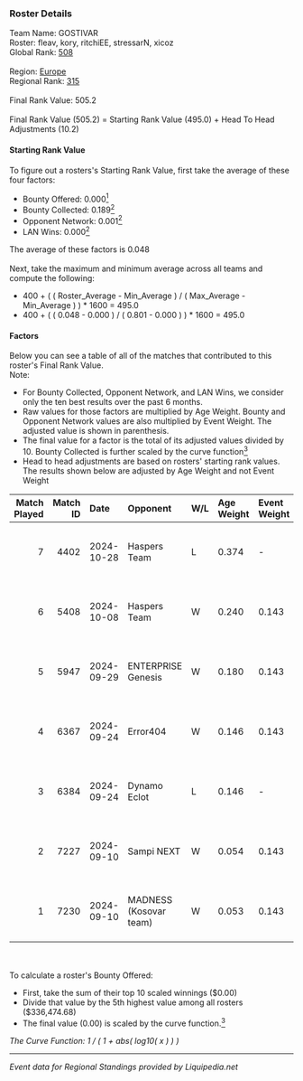 ### Roster Details<br />
Team Name: GOSTIVAR<br />
Roster: fleav, kory, ritchiEE, stressarN, xicoz<br />
Global Rank: [508](../standings_global.md)<br />
<br />
Region: [Europe]( ../standings_europe.md)<br />
Regional Rank: [315]( ../standings_europe.md)<br />
<br />
Final Rank Value:  505.2<br />
<br />
Final Rank Value (505.2) = Starting Rank Value (495.0) + Head To Head Adjustments (10.2)<br />

#### Starting Rank Value<br />
To figure out a rosters's Starting Rank Value, first take the average of these four factors:<br />
- Bounty Offered: 0.000[<sup>1</sup>](#table2)
- Bounty Collected: 0.189[<sup>2</sup>](#table1)
- Opponent Network: 0.001[<sup>2</sup>](#table1)
- LAN Wins: 0.000[<sup>2</sup>](#table1)

The average of these factors is 0.048<br />
<br />
Next, take the maximum and minimum average across all teams and compute the following:<br />
- 400 + ( ( Roster_Average - Min_Average ) / ( Max_Average - Min_Average ) ) * 1600 = 495.0
- 400 + ( ( 0.048 - 0.000 ) / ( 0.801 - 0.000 ) ) * 1600 = 495.0


#### Factors<br />
Below you can see a table of all of the matches that contributed to this roster's Final Rank Value.<br />
Note:<br />

- For Bounty Collected, Opponent Network, and LAN Wins, we consider only the ten best results over the past 6 months.
- Raw values for those factors are multiplied by Age Weight. Bounty and Opponent Network values are also multiplied by Event Weight. The adjusted value is shown in parenthesis.
- The final value for a factor is the total of its adjusted values divided by 10. Bounty Collected is further scaled by the curve function[<sup>3</sup>](#curveFunction)
- Head to head adjustments are based on rosters' starting rank values. The results shown below are adjusted by Age Weight and not Event Weight
<span id="table1"></span><br />


| Match Played | Match ID | Date       | Opponent               | W/L | Age Weight | Event Weight | Bounty Collected | Opponent Network | LAN Wins  | H2H Adj. | Roster                                  |
| -: | -: | :- | :- | :- | :- | :- | :- | :- | :- | -: | :- |
|            7 |     4402 | 2024-10-28 | Haspers Team           | L   | 0.374      | -            | -                | -                | -         |    -2.80 | fleav, kory, ritchiEE, stressarN, xicoz |
|            6 |     5408 | 2024-10-08 | Haspers Team           | W   | 0.240      | 0.143        | 0.013 (0.000)    | 0.174 (0.006)    | 0 (0.000) |     5.77 | fleav, kory, ritchiEE, stressarN, xicoz |
|            5 |     5947 | 2024-09-29 | ENTERPRISE Genesis     | W   | 0.180      | 0.143        | 0.001 (0.000)    | 0.178 (0.005)    | 0 (0.000) |     3.93 | fleav, kory, ritchiEE, stressarN, xicoz |
|            4 |     6367 | 2024-09-24 | Error404               | W   | 0.146      | 0.143        | 0.000 (0.000)    | 0.015 (0.000)    | 0 (0.000) |     1.70 | fleav, kory, ritchiEE, stressarN, xicoz |
|            3 |     6384 | 2024-09-24 | Dynamo Eclot           | L   | 0.146      | -            | -                | -                | -         |    -0.17 | fleav, kory, ritchiEE, stressarN, xicoz |
|            2 |     7227 | 2024-09-10 | Sampi NEXT             | W   | 0.054      | 0.143        | 0.000 (0.000)    | 0.024 (0.000)    | 0 (0.000) |     0.85 | fleav, Q-Q, ritchiEE, stressarN, xicoz  |
|            1 |     7230 | 2024-09-10 | MADNESS (Kosovar team) | W   | 0.053      | 0.143        | 0.003 (0.000)    | 0.019 (0.000)    | 0 (0.000) |     0.95 | fleav, Q-Q, ritchiEE, stressarN, xicoz  |

<br />
<span id="table2"></span><br />
To calculate a roster's Bounty Offered:<br />

- First, take the sum of their top 10 scaled winnings ($0.00)
- Divide that value by the 5th highest value among all rosters ($336,474.68)
- The final value (0.00) is scaled by the curve function.[<sup>3</sup>](#curveFunction)

<span id="curveFunction"></span>_The Curve Function: 1 / ( 1 + abs( log10( x ) ) )_<br />

---
_Event data for Regional Standings provided by Liquipedia.net_<br />
